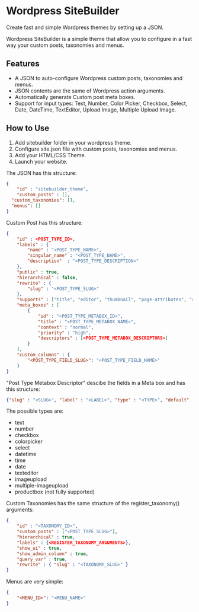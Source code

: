 # Wordpress SiteBuilder
Create fast and simple Wordpress themes by setting up a JSON.

Wordpress SiteBuilder is a simple theme that allow you to configure in a fast way your custom posts, taxonomies and menus.

## Features
- A JSON to auto-configure Wordpress custom posts, taxonomies and menus.
- JSON contents are the same of Wordpress action arguments.
- Automatically generate Custom post meta boxes.
- Support for input types: Text, Number, Color Picker, Checkbox, Select, Date, DateTime, TextEditor, Upload Image, Multiple Upload Image.

## How to Use
1. Add sitebuilder folder in your wordpress theme.
2. Configure site.json file with custom posts, taxonomies and menus.
3. Add your HTML/CSS Theme.
4. Launch your website.

The JSON has this structure:

```json
{
	"id" : "sitebuilder_theme",
	"custom_posts" : [],
  "custom_taxonomies": [],
  "menus": []
}
```
Custom Post has this structure:

```json
{
	"id" : <POST_TYPE_ID>,
	"labels" : {
		"name" : "<POST_TYPE_NAME>",
		"singular_name" : "<POST_TYPE_NAME>",
		"description"  : "<POST_TYPE_DESCRIPTION>"
	},
	"public" : true,
	"hierarchical" : false,
	"rewrite" : {
		"slug" : "<POST_TYPE_SLUG>"
	},
	"supports" : ["title", "editor", "thumbnail", "page-attributes", "revisions"],
	"meta_boxes" : [
		{
			"id" : "<POST_TYPE_METABOX_ID>",
			"title" : "<POST_TYPE_METABOX_NAME>",
			"context" : "normal",
			"priority" : "high",
			"descriptors" : [<POST_TYPE_METABOX_DESCRIPTORS>]
		}
	],
	"custom_columns" : {
		"<POST_TYPE_FIELD_SLUG>": "<POST_TYPE_FIELD_NAME>"
	}
}
```

"Post Type Metabox Descriptor" descibe the fields in a Meta box and has this structure:

```json
{"slug" : "<SLUG>", "label" : "<LABEL>", "type" : "<TYPE>", "default" : "<DEFAULT VALUE>", "values": [<'SELECT TYPE' VALEUS>]}
```

The possible types are:
* text
* number
* checkbox
* colorpicker
* select
* datetime
* time
* date
* texteditor
* imageupload
* multiple-imageupload
* productbox (not fully supported)

Custom Taxonomies has the same structure of the register_taxonomy() arguments:

```json
{
	"id" : "<TAXONOMY_ID>",
	"custom_posts" : ["<POST_TYPE_SLUG>"],
	"hierarchical" : true,
	"labels" : {<REGISTER_TAXONOMY_ARGUMENTS>},
	"show_ui" : true,
	"show_admin_column" : true,
	"query_var" : true,
	"rewrite" : { "slug" : "<TAXONOMY_SLUG>" }
}
```

Menus are very simple:

```json
{
    "<MENU_ID>": "<MENU_NAME>"
}
```
